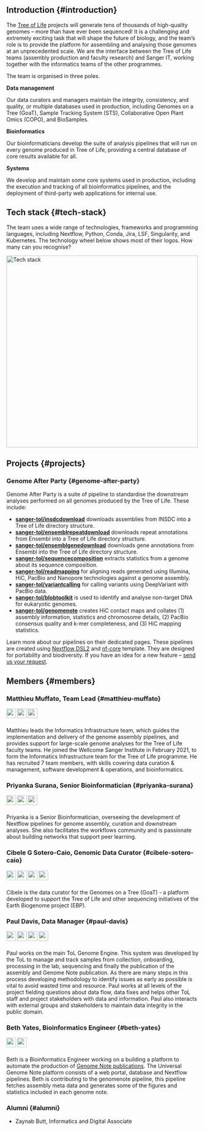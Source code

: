 ## Introduction {#introduction}

The [Tree of Life](https://www.sanger.ac.uk/programme/tree-of-life/) projects will generate tens of thousands of high-quality genomes – more than have ever been sequenced! It is a challenging and extremely exciting task that will shape the future of biology, and the team’s role is to provide the platform for assembling and analysing those genomes at an unprecedented scale. We are the interface between the Tree of Life teams (assembly production and faculty research) and Sanger IT, working together with the informatics teams of the other programmes.

The team is organised in three poles.

**Data management**

Our data curators and managers maintain the integrity, consistency, and quality, or multiple databases used in production, including Genomes on a Tree (GoaT), Sample Tracking System (STS), Collaborative Open Plant Omics (COPO), and BioSamples.

**Bioinformatics**

Our bioinformaticians develop the suite of analysis pipelines that will run on every genome produced in Tree of Life, providing a central database of core results available for all.

**Systems**

We develop and maintain some core systems used in production, including the execution and tracking of all bioinformatics pipelines, and the deployment of third-party web applications for internal use.

## Tech stack {#tech-stack}

The team uses a wide range of technologies, frameworks and programming languages, including Nextflow, Python, Conda, Jira, LSF, Singularity, and Kubernetes. The technology wheel below shows most of their logos. How many can you recognise?

<img src="https://www.sanger.ac.uk/wp-content/uploads/Informatics-Infrastructure-Technology-wheel-300.png" alt="Tech stack" height=500px>

## Projects {#projects}

### Genome After Party {#genome-after-party}

Genome After Party is a suite of pipeline to standardise the downstream analyses performed on all genomes produced by the Tree of Life. These include:

- **[sanger-tol/insdcdownload](https://pipelines.tol.sanger.ac.uk/insdcdownload)** downloads assemblies from INSDC into a Tree of Life directory structure.
- **[sanger-tol/ensemblrepeatdownload](https://pipelines.tol.sanger.ac.uk/ensemblrepeatdownload)** downloads repeat annotations from Ensembl into a Tree of Life directory structure.
- **[sanger-tol/ensemblgenedownload](https://pipelines.tol.sanger.ac.uk/ensemblgenedownload)** downloads gene annotations from Ensembl into the Tree of Life directory structure.
- **[sanger-tol/sequencecomposition](https://pipelines.tol.sanger.ac.uk/sequencecomposition)** extracts statistics from a genome about its sequence composition.
- **[sanger-tol/readmapping](https://pipelines.tol.sanger.ac.uk/readmapping)** for aligning reads generated using Illumina, HiC, PacBio and Nanopore technologies against a genome assembly.
- **[sanger-tol/variantcalling](https://pipelines.tol.sanger.ac.uk/variantcalling)** for calling variants using DeepVariant with PacBio data.
- **[sanger-tol/blobtoolkit](https://pipelines.tol.sanger.ac.uk/blobtoolkit)** is used to identify and analyse non-target DNA for eukaryotic genomes.
- **[sanger-tol/genomenote](https://pipelines.tol.sanger.ac.uk/genomenote)** creates HiC contact maps and collates (1) assembly information, statistics and chromosome details, (2) PacBio consensus quality and k-mer completeness, and (3) HiC mapping statistics.

Learn more about our pipelines on their dedicated pages. These pipelines are created using [Nextflow DSL2](https://www.nextflow.io) and [nf-core](https://nf-co.re) template. They are designed for portability and biodiversity. If you have an idea for a new feature – [send us your request](https://github.com/sanger-tol/pipelines-website/issues/new?assignees=priyanka-surana&labels=pipeline%2Cenhancement&projects=&template=genome_after_party_feature_request.yaml&title=%5BFeature%5D%3A+).

## Members {#members}

### Matthieu Muffato, Team Lead {#matthieu-muffato}

[<img align="left" src="https://raw.githubusercontent.com/sanger-tol/pipelines-website/main/public_html/assets/img/logo/sanger-tol-logo-tree.png" height=25px>](https://www.sanger.ac.uk/person/muffato-matthieu/) &nbsp; [<img align="left" src="https://raw.githubusercontent.com/sanger-tol/pipelines-website/main/public_html/assets/img/github.svg" height=25px>](https://github.com/muffato) &nbsp; [<img align="left" src="https://raw.githubusercontent.com/sanger-tol/pipelines-website/main/public_html/assets/img/linkedin.png" height=25px>](https://www.linkedin.com/in/matthieu-muffato/) &nbsp;

</br> Matthieu leads the Informatics Infrastructure team, which guides the implementation and delivery of the genome assembly pipelines, and provides support for large-scale genome analyses for the Tree of Life faculty teams. He joined the Wellcome Sanger Institute in February 2021, to form the Informatics Infrastructure team for the Tree of Life programme. He has recruited 7 team members, with skills covering data curation & management, software development & operations, and bioinformatics.

### Priyanka Surana, Senior Bioinformatician {#priyanka-surana}

[<img align="left" src="https://raw.githubusercontent.com/sanger-tol/pipelines-website/main/public_html/assets/img/logo/sanger-tol-logo-tree.png" height=25px>](https://www.sanger.ac.uk/person/surana-priyanka/) &nbsp; [<img align="left" src="https://raw.githubusercontent.com/sanger-tol/pipelines-website/main/public_html/assets/img/github.svg" height=25px>](https://github.com/priyanka-surana) &nbsp; [<img align="left" src="https://raw.githubusercontent.com/sanger-tol/pipelines-website/main/public_html/assets/img/linkedin.png" height=25px>](https://www.linkedin.com/in/priyanka-surana/) &nbsp;

</br> Priyanka is a Senior Bioinformatician, overseeing the development of Nextflow pipelines for genome assembly, curation and downstream analyses. She also facilitates the workflows community and is passionate about building networks that support peer learning.

### Cibele G Sotero-Caio, Genomic Data Curator {#cibele-sotero-caio}

[<img align="left" src="https://raw.githubusercontent.com/sanger-tol/pipelines-website/main/public_html/assets/img/logo/sanger-tol-logo-tree.png" height=25px>](https://www.sanger.ac.uk/person/sotero-caio-cibele) &nbsp; [<img align="left" src="https://raw.githubusercontent.com/sanger-tol/pipelines-website/main/public_html/assets/img/github.svg" height=25px>](https://github.com/ccaio) &nbsp; [<img align="left" src="https://raw.githubusercontent.com/sanger-tol/pipelines-website/main/public_html/assets/img/linkedin.png" height=25px>](https://www.linkedin.com/in/cibele-sotero-caio-b379071a6/) &nbsp; [<img align="left" src="https://raw.githubusercontent.com/sanger-tol/pipelines-website/main/public_html/assets/img/twitter.svg" height=25px>](https://twitter.com/CibeleCaio) &nbsp;

</br> Cibele is the data curator for the Genomes on a Tree (GoaT) - a platform developed to support the Tree of Life and other sequencing initiatives of the Earth Biogenome project (EBP).

### Paul Davis, Data Manager {#paul-davis}

[<img align="left" src="https://raw.githubusercontent.com/sanger-tol/pipelines-website/main/public_html/assets/img/logo/sanger-tol-logo-tree.png" height=25px>](https://www.sanger.ac.uk/person/davis-paul/) &nbsp; [<img align="left" src="https://raw.githubusercontent.com/sanger-tol/pipelines-website/main/public_html/assets/img/github.svg" height=25px>](https://github.com/Paul-Davis) &nbsp; [<img align="left" src="https://raw.githubusercontent.com/sanger-tol/pipelines-website/main/public_html/assets/img/linkedin.png" height=25px>](https://www.linkedin.com/in/paul-davis-uk/) &nbsp; [<img align="left" src="https://raw.githubusercontent.com/sanger-tol/pipelines-website/main/public_html/assets/img/twitter.svg" height=25px>](https://twitter.com/SirPaulDavis) &nbsp;

</br> Paul works on the main ToL Genome Engine. This system was developed by the ToL to manage and track samples from collection, onboarding, processing in the lab, sequencing and finally the publication of the assembly and Genome Note publication. As there are many steps in this process developing methodology to identify issues as early as possible is vital to avoid wasted time and resource. Paul works at all levels of the project fielding questions about data flow, data fixes and helps other ToL staff and project stakeholders with data and information. Paul also interacts with external groups and stakeholders to maintain data integrity in the public domain.

### Beth Yates, Bioinformatics Engineer {#beth-yates}

[<img align="left" src="https://raw.githubusercontent.com/sanger-tol/pipelines-website/main/public_html/assets/img/github.svg" height=25px>](https://github.com/BethYates) &nbsp; [<img align="left" src="https://raw.githubusercontent.com/sanger-tol/pipelines-website/main/public_html/assets/img/linkedin.png" height=25px>](https://www.linkedin.com/in/bethanyates/) &nbsp;

</br> Beth is a Bioinformatics Engineer working on a building a platform to automate the production of [Genome Note publications](https://wellcomeopenresearch.org/treeoflife). The Universal Genome Note platform consists of a web portal, database and Nextflow pipelines. Beth is contributing to the genomenote pipeline, this pipeline fetches assembly meta data and generates some of the figures and statistics included in each genome note.

### Alumni {#alumni}

- Zaynab Butt, Informatics and Digital Associate
